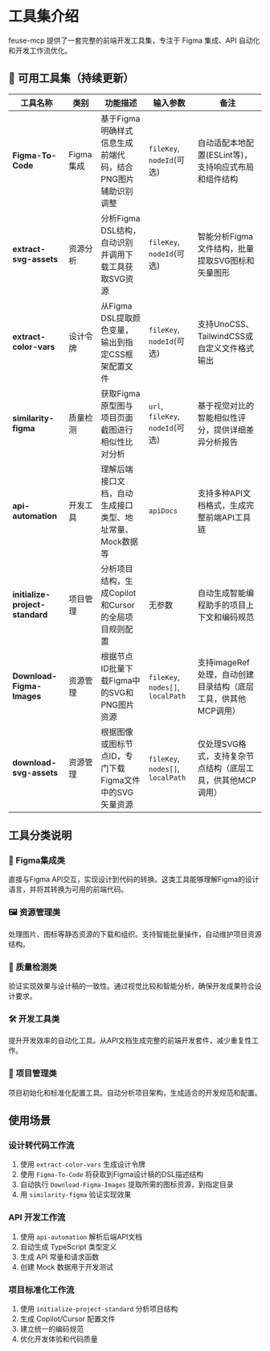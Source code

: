 # 工具集介绍

feuse-mcp 提供了一套完整的前端开发工具集，专注于 Figma 集成、API 自动化和开发工作流优化。

## 🔧 可用工具集（持续更新）

| 工具名称                        | 类别      | 功能描述                                                   | 输入参数                          | 备注                                                          |
| ------------------------------- | --------- | ---------------------------------------------------------- | --------------------------------- | ------------------------------------------------------------- |
| **Figma-To-Code**               | Figma集成 | 基于Figma明确样式信息生成前端代码，结合PNG图片辅助识别调整 | `fileKey`, `nodeId`(可选)         | 自动适配本地配置(ESLint等)，支持响应式布局和组件结构          |
| **extract-svg-assets**          | 资源分析  | 分析Figma DSL结构，自动识别并调用下载工具获取SVG资源       | `fileKey`, `nodeId`(可选)         | 智能分析Figma文件结构，批量提取SVG图标和矢量图形              |
| **extract-color-vars**          | 设计令牌  | 从Figma DSL提取颜色变量，输出到指定CSS框架配置文件         | `fileKey`, `nodeId`(可选)         | 支持UnoCSS、TailwindCSS或自定义文件格式输出                   |
| **similarity-figma**            | 质量检测  | 获取Figma原型图与项目页面截图进行相似性比对分析            | `url`, `fileKey`, `nodeId`(可选)  | 基于视觉对比的智能相似性评分，提供详细差异分析报告            |
| **api-automation**              | 开发工具  | 理解后端接口文档，自动生成接口类型、地址常量、Mock数据等   | `apiDocs`                         | 支持多种API文档格式，生成完整前端API工具链                    |
| **initialize-project-standard** | 项目管理  | 分析项目结构，生成Copilot和Cursor的全局项目规则配置        | 无参数                            | 自动生成智能编程助手的项目上下文和编码规范                    |
| **Download-Figma-Images**       | 资源管理  | 根据节点ID批量下载Figma中的SVG和PNG图片资源                | `fileKey`, `nodes[]`, `localPath` | 支持imageRef处理，自动创建目录结构（底层工具，供其他MCP调用） |
| **download-svg-assets**         | 资源管理  | 根据图像或图标节点ID，专门下载Figma文件中的SVG矢量资源     | `fileKey`, `nodes[]`, `localPath` | 仅处理SVG格式，支持复杂节点结构（底层工具，供其他MCP调用）    |

## 工具分类说明

### 🎨 Figma集成类
直接与Figma API交互，实现设计到代码的转换。这类工具能够理解Figma的设计语言，并将其转换为可用的前端代码。

### 🖼️ 资源管理类
处理图片、图标等静态资源的下载和组织。支持智能批量操作，自动维护项目资源结构。

### 🎯 质量检测类
验证实现效果与设计稿的一致性。通过视觉比较和智能分析，确保开发成果符合设计要求。

### 🛠️ 开发工具类
提升开发效率的自动化工具。从API文档生成完整的前端开发套件，减少重复性工作。

### 📁 项目管理类
项目初始化和标准化配置工具。自动分析项目架构，生成适合的开发规范和配置。

## 使用场景

### 设计转代码工作流
1. 使用 `extract-color-vars` 生成设计令牌
2. 使用 `Figma-To-Code` 将获取到Figma设计稿的DSL描述结构
3. 自动执行 `Download-Figma-Images` 提取所需的图标资源，到指定目录
4. 用 `similarity-figma` 验证实现效果

### API 开发工作流
1. 使用 `api-automation` 解析后端API文档
2. 自动生成 TypeScript 类型定义
3. 生成 API 常量和请求函数
4. 创建 Mock 数据用于开发测试

### 项目标准化工作流
1. 使用 `initialize-project-standard` 分析项目结构
2. 生成 Copilot/Cursor 配置文件
3. 建立统一的编码规范
4. 优化开发体验和代码质量
